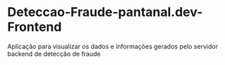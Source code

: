 # Deteccao-Fraude-pantanal.dev-Frontend
Aplicação para visualizar os dados e informações gerados pelo servidor backend de detecção de fraude
